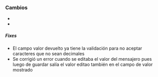 <h3>Cambios</h3>
<ul>
    <li></li>
    <li></li>
</ul>

<h5>Fixes</h5>
<ul>
    <li>El campo valor devuelto ya tiene la validación para no aceptar caracteres que no sean decimales</li>
    <li>Se corrigió un error cuando se editaba el valor del mensajero pues luego de guardar salía el valor editao también en el campo de valor mostrado</li>
</ul> 